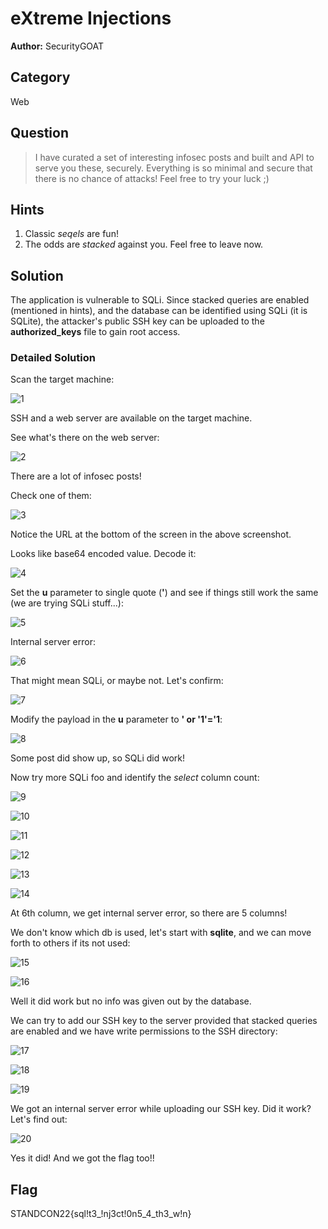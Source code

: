 # eXtreme Injections

**Author:** SecurityGOAT

## Category

Web

## Question

> I have curated a set of interesting infosec posts and built and API to serve you these, securely. Everything is so minimal and secure that there is no chance of attacks! Feel free to try your luck ;)

## Hints

1. Classic *seqels* are fun!
2. The odds are *stacked* against you. Feel free to leave now.


## Solution

The application is vulnerable to SQLi. Since stacked queries are enabled (mentioned in hints), and the database can be identified using SQLi (it is SQLite), the attacker's public SSH key can be uploaded to the **authorized_keys** file to gain root access.  

### Detailed Solution

Scan the target machine:  

![1](solution/1.png)

SSH and a web server are available on the target machine.  

See what's there on the web server:  

![2](solution/2.png)

There are a lot of infosec posts!  

Check one of them:  

![3](solution/3.png)

Notice the URL at the bottom of the screen in the above screenshot.  

Looks like base64 encoded value. Decode it:  

![4](solution/4.png)

Set the **u** parameter to single quote (**'**) and see if things still work the same (we are trying SQLi stuff...):  

![5](solution/5.png)

Internal server error:  

![6](solution/6.png)

That might mean SQLi, or maybe not. Let's confirm:  

![7](solution/7.png)

Modify the payload in the **u** parameter to **' or '1'='1**:  

![8](solution/8.png)

Some post did show up, so SQLi did work!  

Now try more SQLi foo and identify the *select* column count:  

![9](solution/9.png)

![10](solution/10.png)

![11](solution/11.png)

![12](solution/12.png)

![13](solution/13.png)

![14](solution/14.png)

At 6th column, we get internal server error, so there are 5 columns!  

We don't know which db is used, let's start with **sqlite**, and we can move forth to others if its not used:  

![15](solution/15.png)

![16](solution/16.png)

Well it did work but no info was given out by the database.  

We can try to add our SSH key to the server provided that stacked queries are enabled and we have write permissions to the SSH directory:  

![17](solution/17.png)

![18](solution/18.png)

![19](solution/19.png)

We got an internal server error while uploading our SSH key. Did it work? Let's find out:  

![20](solution/20.png)

Yes it did! And we got the flag too!!

## Flag
STANDCON22{sql!t3_!nj3ct!0n5_4_th3_w!n}